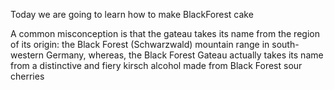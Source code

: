 Today we are going to learn how to make BlackForest cake 

A common misconception is that the gateau takes its name from the region of its origin: the Black Forest (Schwarzwald) mountain range in south-western Germany, whereas, the Black Forest Gateau actually takes its name from a distinctive and fiery kirsch alcohol made from Black Forest sour cherries
